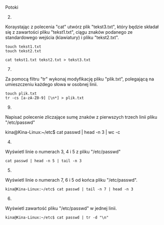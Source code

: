 Potoki

2.
Koraystając z polecenia "cat" utwórz plik "tekst3.txt", który będzie składał się z zawartości
pliku "tekst1.txt", ciągu znaków podanego ze standardowego wejścia (klawiatury) i pliku
"tekst2.txt".

``` 
touch tekst1.txt
touch tekst2.txt

cat tekst1.txt tekst2.txt > tekst3.txt 
```

7.
Za pomocą filtru "tr" wykonaj modyfikację pliku "plik.txt", polegającą na umieszczeniu
każdego słowa w osobnej linii.

```
touch plik.txt
tr -cs [a-zA-Z0-9] [\n*] > plik.txt
```

9.
Napisać polecenie zliczające sumę znaków z pierwszych trzech linii pliku "/etc/passwd"

kina@Kina-Linux:~/etc$ cat passwd | head -n 3 | wc -c


4.
Wyświetl linie o numerach 3, 4 i 5 z pliku "/etc/passwd"
```
cat passwd | head -n 5 | tail -n 3
```
5.
Wyświetl linie o numerach 7, 6 i 5 od końca pliku "/etc/passwd".
```
kina@Kina-Linux:~/etc$ cat passwd | tail -n 7 | head -n 3
```
6.
Wyświetl zawartość pliku "/etc/passwd" w jednej linii.
```
kina@Kina-Linux:~/etc$ cat passwd | tr -d "\n"

```
